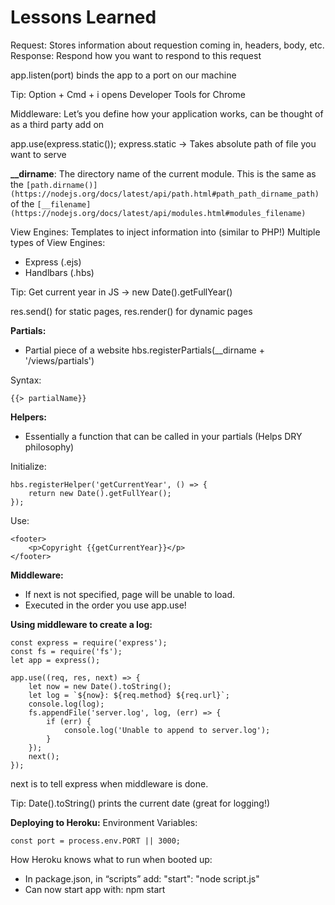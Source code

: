 # Lessons Learned
Request: Stores information about requestion coming in, headers, body, etc.
Response: Respond how you want to respond to this request

app.listen(port) binds the app to a port on our machine

Tip: Option + Cmd + i opens Developer Tools for Chrome

Middleware: Let’s you define how your application works, can be thought of as a third party add on

app.use(express.static());
express.static → Takes absolute path of file you want to serve

**__dirname**: The directory name of the current module. This is the same as the `[path.dirname()](https://nodejs.org/docs/latest/api/path.html#path_path_dirname_path)` of the `[__filename](https://nodejs.org/docs/latest/api/modules.html#modules_filename)`

View Engines: Templates to inject information into (similar to PHP!)
Multiple types of View Engines:

- Express (.ejs)
- Handlbars (.hbs)

Tip: Get current year in JS → new Date().getFullYear()

res.send() for static pages,
res.render() for dynamic pages

**Partials:**

- Partial piece of a website
    hbs.registerPartials(__dirname + '/views/partials')

Syntax:

    {{> partialName}}

**Helpers:**

- Essentially a function that can be called in your partials (Helps DRY philosophy)

Initialize:

    hbs.registerHelper('getCurrentYear', () => {
        return new Date().getFullYear();
    });

Use:

    <footer>
        <p>Copyright {{getCurrentYear}}</p>
    </footer>

**Middleware:**

- If next is not specified, page will be unable to load.
- Executed in the order you use app.use!

**Using middleware to create a log:**

    const express = require('express');
    const fs = require('fs');
    let app = express();
    
    app.use((req, res, next) => {
        let now = new Date().toString();
        let log = `${now}: ${req.method} ${req.url}`;
        console.log(log);
        fs.appendFile('server.log', log, (err) => {
            if (err) {
                console.log('Unable to append to server.log');
            }
        });
        next();
    });

next is to tell express when middleware is done.

Tip: Date().toString() prints the current date (great for logging!)

**Deploying to Heroku:**
Environment Variables:

    const port = process.env.PORT || 3000;

How Heroku knows what to run when booted up:

- In package.json, in “scripts” add:
    "start": "node script.js"
- Can now start app with:
    npm start

